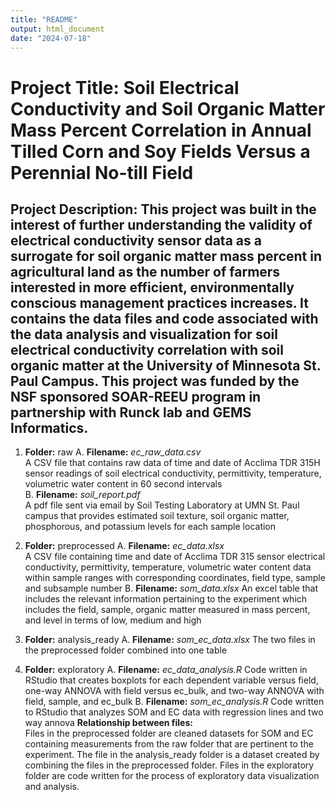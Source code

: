 ```yaml
---
title: "README"
output: html_document
date: "2024-07-18"
---
```

# **Project Title:** Soil Electrical Conductivity and Soil Organic Matter Mass Percent Correlation in Annual Tilled Corn and Soy Fields Versus a Perennial No-till Field

## **Project Description:** This project was built in the interest of further understanding the validity of electrical conductivity sensor data as a surrogate for soil organic matter mass percent in agricultural land as the number of farmers interested in more efficient, environmentally conscious management practices increases. It contains the data files and code associated with the data analysis and visualization for soil electrical conductivity correlation with soil organic matter at the University of Minnesota St. Paul Campus. This project was funded by the NSF sponsored SOAR-REEU program in partnership with Runck lab and GEMS Informatics. 

1. **Folder:** raw
  	A. **Filename:** *ec_raw_data.csv*      
      A CSV file that contains raw data of time and date of Acclima TDR 315H sensor readings of soil electrical conductivity, permittivity, temperature, volumetric water content in 60 second intervals   
	  B. **Filename:** *soil_report.pdf*   
      A pdf file sent via email by Soil Testing Laboratory at UMN St. Paul campus that provides estimated soil texture, soil organic matter, phosphorous, and potassium levels for each sample location       
2. **Folder:** preprocessed
   	A. **Filename:** *ec_data.xlsx*       
      A CSV file containing time and date of Acclima TDR 315 sensor electrical conductivity, permittivity, temperature, volumetric water content data within sample ranges with corresponding coordinates, field type, sample and subsample number
    B. **Filename:** *som_data.xlsx*
      An excel table that includes the relevant information pertaining to the experiment which includes the field, sample, organic matter measured in mass percent, and level in terms of low, medium and high

3. **Folder:** analysis_ready
	  A. **Filename:** *som_ec_data.xlsx*
      The two files in the preprocessed folder combined into one table

4. **Folder:** exploratory
    A. **Filename:** *ec_data_analysis.R*
      Code written in RStudio that creates boxplots for each dependent variable versus field, one-way ANNOVA with field versus ec_bulk, and two-way ANNOVA with field, sample, and ec_bulk
    B. **Filename:** *som_ec_analysis.R*
      Code written to RStudio that analyzes SOM and EC data with regression lines and two way annova
**Relationship between files:**        
Files in the preprocessed folder are cleaned datasets for SOM and EC containing measurements from the raw folder that are pertinent to the experiment. The file in the analysis_ready folder is a dataset created by combining the files in the preprocessed folder. Files in the exploratory folder are code written for the process of exploratory data visualization and analysis. 


